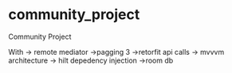 # community_project

Community Project 

With -> remote mediator
      ->pagging 3
       ->retorfit api calls
       -> mvvvm architecture
       -> hilt depedency injection
       ->room db 
